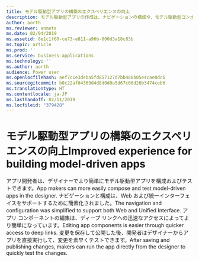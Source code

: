 ```yaml
---
title: モデル駆動型アプリの構築のエクスペリエンスの向上
description: モデル駆動型アプリの作成は、ナビゲーションの構成や、モデル駆動型コンポーネントの選択と編集においてより簡単に行えます
author: aorth
ms.reviewer: anneta
ms.date: 02/04/2019
ms.assetid: 8e1c1f60-ce73-e811-a96b-000d3a18c83b
ms.topic: article
ms.prod: ''
ms.service: business-applications
ms.technology: ''
ms.author: aorth
audience: Power user
ms.openlocfilehash: aef7c1e3deba5fd857127d7bb486b05e4cae8dc6
ms.sourcegitcommit: b0c22af04369d4d8d0d0a5d67c06d26b3474ceb6
ms.translationtype: HT
ms.contentlocale: ja-JP
ms.lasthandoff: 02/11/2019
ms.locfileid: "379428"
---
```

# <a name="improved-experience-for-building-model-driven-apps"></a><span data-ttu-id="fde92-103">モデル駆動型アプリの構築のエクスペリエンスの向上</span><span class="sxs-lookup"><span data-stu-id="fde92-103">Improved experience for building model-driven apps</span></span>




<span data-ttu-id="fde92-104">アプリ開発者は、デザイナーでより簡単にモデル駆動型アプリを構成およびテストできます。</span><span class="sxs-lookup"><span data-stu-id="fde92-104">App makers can more easily compose and test model-driven apps in the designer.</span></span> <span data-ttu-id="fde92-105">ナビゲーションと構成は、Web および統一インターフェイスをサポートするために簡素化されました。</span><span class="sxs-lookup"><span data-stu-id="fde92-105">The navigation and configuration was simplified to support both Web and Unified Interface.</span></span> <span data-ttu-id="fde92-106">アプリ コンポーネントの編集は、ディープ リンクへの迅速なアクセスによってより簡単になっています。</span><span class="sxs-lookup"><span data-stu-id="fde92-106">Editing app components is easier through quicker access to deep links.</span></span> <span data-ttu-id="fde92-107">変更を保存して公開した後、開発者はデザイナーからアプリを直接実行して、変更を素早くテストできます。</span><span class="sxs-lookup"><span data-stu-id="fde92-107">After saving and publishing changes, makers can run the app directly from the designer to quickly test the changes.</span></span>
